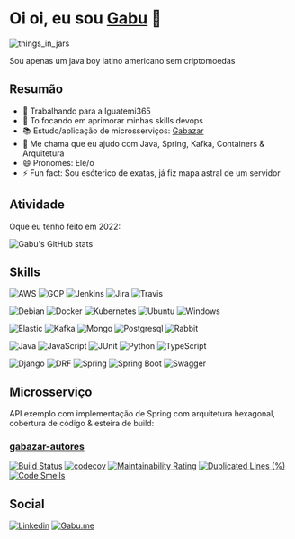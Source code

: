 # Oi oi, eu sou [Gabu](https://github.com/gabumoreira) 👋

![things_in_jars](https://user-images.githubusercontent.com/9539009/150700134-e7f56b3b-5919-4091-9993-df14c4d6ee53.jpeg)

Sou apenas um java boy latino americano sem criptomoedas

## Resumão

- 🔭 Trabalhando para a Iguatemi365
- 🌱 To focando em aprimorar minhas skills devops
- 📚 Estudo/aplicação de microsserviços: [Gabazar](https://github.com/gabazar)
- 💬 Me chama que eu ajudo com Java, Spring, Kafka, Containers & Arquitetura
- 😄 Pronomes: Ele/o
- ⚡ Fun fact: Sou esóterico de exatas, já fiz mapa astral de um servidor

## Atividade 

Oque eu tenho feito em 2022:

![Gabu's GitHub stats](https://github-readme-stats.vercel.app/api?username=gabumoreira&show_icons=true&theme=darcula)

## Skills

![AWS](https://img.shields.io/badge/Amazon_AWS-FF9900?style=for-the-badge&logo=amazonaws&logoColor=white)
![GCP](https://img.shields.io/badge/Google_Cloud-4285F4?style=for-the-badge&logo=google-cloud&logoColor=white)
![Jenkins](https://img.shields.io/badge/Jenkins-D24939?style=for-the-badge&logo=Jenkins&logoColor=white)
![Jira](https://img.shields.io/badge/Jira-0052CC?style=for-the-badge&logo=Jira&logoColor=white)
![Travis](https://img.shields.io/badge/travis_CI-3EAAAF?style=for-the-badge&logo=travisci&logoColor=white)

![Debian](https://img.shields.io/badge/Debian-A81D33?style=for-the-badge&logo=debian&logoColor=white)
![Docker](https://img.shields.io/badge/Docker-2CA5E0?style=for-the-badge&logo=docker&logoColor=white)
![Kubernetes](https://img.shields.io/badge/kubernetes-326ce5.svg?&style=for-the-badge&logo=kubernetes&logoColor=white)
![Ubuntu](https://img.shields.io/badge/Ubuntu-E95420?style=for-the-badge&logo=ubuntu&logoColor=white)
![Windows](https://img.shields.io/badge/Windows-0078D6?style=for-the-badge&logo=windows&logoColor=white)

![Elastic](https://img.shields.io/badge/Elastic-005571?style=for-the-badge&logo=elasticsearch&logoColor=white)
![Kafka](https://img.shields.io/badge/Kafka-231F20?style=for-the-badge&logo=apache-kafka&logoColor=white)
![Mongo](https://img.shields.io/badge/MongoDB-4EA94B?style=for-the-badge&logo=mongodb&logoColor=white)
![Postgresql](https://img.shields.io/badge/PostgreSQL-316192?style=for-the-badge&logo=postgresql&logoColor=white)
![Rabbit](https://img.shields.io/badge/rabbitmq-%23FF6600.svg?&style=for-the-badge&logo=rabbitmq&logoColor=white)

![Java](https://img.shields.io/badge/Java-D00000?style=for-the-badge&logo=java&logoColor=white)
![JavaScript](https://img.shields.io/badge/JavaScript-323330?style=for-the-badge&logo=javascript&logoColor=F7DF1E)
![JUnit](https://img.shields.io/badge/Junit5-25A162?style=for-the-badge&logo=junit5&logoColor=white)
![Python](https://img.shields.io/badge/Python-FFD43B?style=for-the-badge&logo=python&logoColor=darkgreen)
![TypeScript](https://img.shields.io/badge/TypeScript-007ACC?style=for-the-badge&logo=typescript&logoColor=white)

![Django](https://img.shields.io/badge/Django-092E20?style=for-the-badge&logo=django&logoColor=green)
![DRF](https://img.shields.io/badge/django%20rest-ff1709?style=for-the-badge&logo=django&logoColor=white)
![Spring](https://img.shields.io/badge/Spring-6DB33F?style=for-the-badge&logo=spring&logoColor=white)
![Spring Boot](https://img.shields.io/badge/Spring_Boot-F2F4F9?style=for-the-badge&logo=spring-boot)
![Swagger](https://img.shields.io/badge/Swagger-85EA2D?style=for-the-badge&logo=Swagger&logoColor=white)

## Microsserviço

API exemplo com implementação de Spring com arquitetura hexagonal, cobertura de código & esteira de build:

### [gabazar-autores](https://github.com/gabazar/gabazar-autores)

[![Build Status](https://app.travis-ci.com/gabazar/gabazar-autores.svg?branch=main)](https://app.travis-ci.com/gabazar/gabazar-autores) 
[![codecov](https://codecov.io/gh/gabazar/gabazar-autores/branch/main/graph/badge.svg?token=JOIUBJXYJ9)](https://codecov.io/gh/gabazar/gabazar-autores) 
[![Maintainability Rating](https://sonarcloud.io/api/project_badges/measure?project=gabazar_gabazar-autores&metric=sqale_rating)](https://sonarcloud.io/summary/new_code?id=gabazar_gabazar-autores)
[![Duplicated Lines (%)](https://sonarcloud.io/api/project_badges/measure?project=gabazar_gabazar-autores&metric=duplicated_lines_density)](https://sonarcloud.io/summary/new_code?id=gabazar_gabazar-autores) 
[![Code Smells](https://sonarcloud.io/api/project_badges/measure?project=gabazar_gabazar-autores&metric=code_smells)](https://sonarcloud.io/summary/new_code?id=gabazar_gabazar-autores)

## Social
[![Linkedin](https://img.shields.io/badge/LinkedIn-0077B5?style=for-the-badge&logo=linkedin&logoColor=white)](https://www.linkedin.com/in/joaogmrodrigues/)
[![Gabu.me](https://img.shields.io/badge/Gabu-204742?style=for-the-badge&logo=rss&logoColor=white)](https://gabu.me/)


<!--
**gabumoreira/gabumoreira** is a ✨ _special_ ✨ repository because its `README.md` (this file) appears on your GitHub profile.

Here are some ideas to get you started:

- 🔭 I’m currently working on ...
- 🌱 I’m currently learning ...
- 👯 I’m looking to collaborate on ...
- 🤔 I’m looking for help with ...
- 💬 Ask me about ...
- 📫 How to reach me: ...
- 😄 Pronouns: ...
- ⚡ Fun fact: ...
-->
